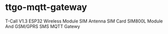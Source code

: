 # ttgo-mqtt-gateway
T-Call V1.3 ESP32 Wireless Module SIM Antenna SIM Card SIM800L Module And GSM/GPRS SMS MQTT Gatewy
